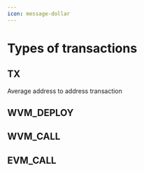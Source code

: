 ```yaml
---
icon: message-dollar
---
```


# Types of transactions

## TX

Average address to address transaction

## WVM\_DEPLOY

## WVM\_CALL

## EVM\_CALL

